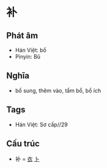 # 补

## Phát âm
* Hán Việt: bổ
* Pinyin: Bǔ

## Nghĩa
* bổ sung, thêm vào, tẩm bổ, bổ ích

## Tags
* Hán Việt: Sơ cấp//29

## Cấu trúc
* 补 = [衣](衣.md) [卜](卜.md)

<script>window.HANZI_FIELD='补';</script>